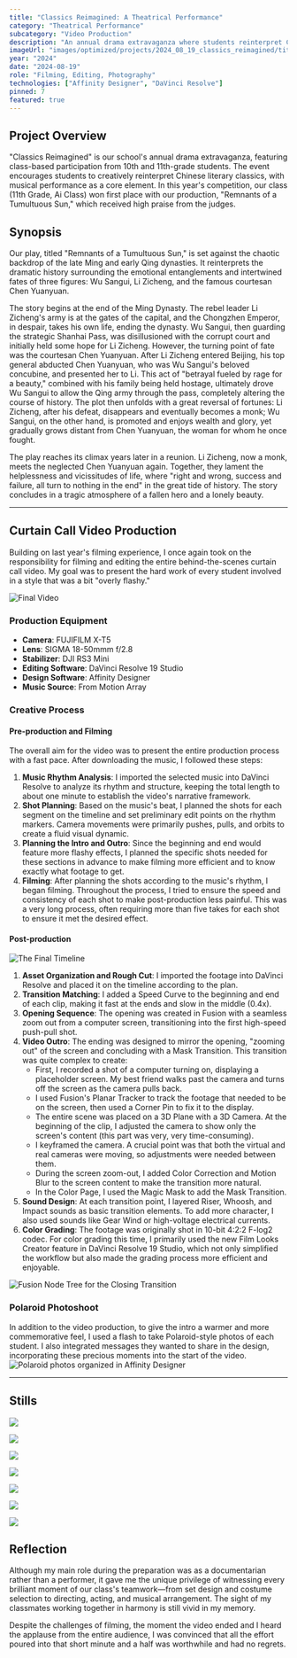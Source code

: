 ```yaml
---
title: "Classics Reimagined: A Theatrical Performance"
category: "Theatrical Performance"
subcategory: "Video Production"
description: "An annual drama extravaganza where students reinterpret Chinese literary classics, featuring our award-winning play."
imageUrl: "images/optimized/projects/2024_08_19_classics_reimagined/titlecard.webp"
year: "2024"
date: "2024-08-19"
role: "Filming, Editing, Photography"
technologies: ["Affinity Designer", "DaVinci Resolve"]
pinned: 7
featured: true
---
```


## Project Overview
"Classics Reimagined" is our school's annual drama extravaganza, featuring class-based participation from 10th and 11th-grade students. The event encourages students to creatively reinterpret Chinese literary classics, with musical performance as a core element. In this year's competition, our class (11th Grade, Ai Class) won first place with our production, "Remnants of a Tumultuous Sun," which received high praise from the judges.

## Synopsis

Our play, titled "Remnants of a Tumultuous Sun," is set against the chaotic backdrop of the late Ming and early Qing dynasties. It reinterprets the dramatic history surrounding the emotional entanglements and intertwined fates of three figures: Wu Sangui, Li Zicheng, and the famous courtesan Chen Yuanyuan.

The story begins at the end of the Ming Dynasty. The rebel leader Li Zicheng's army is at the gates of the capital, and the Chongzhen Emperor, in despair, takes his own life, ending the dynasty. Wu Sangui, then guarding the strategic Shanhai Pass, was disillusioned with the corrupt court and initially held some hope for Li Zicheng. However, the turning point of fate was the courtesan Chen Yuanyuan. After Li Zicheng entered Beijing, his top general abducted Chen Yuanyuan, who was Wu Sangui's beloved concubine, and presented her to Li. This act of "betrayal fueled by rage for a beauty," combined with his family being held hostage, ultimately drove Wu Sangui to allow the Qing army through the pass, completely altering the course of history. The plot then unfolds with a great reversal of fortunes: Li Zicheng, after his defeat, disappears and eventually becomes a monk; Wu Sangui, on the other hand, is promoted and enjoys wealth and glory, yet gradually grows distant from Chen Yuanyuan, the woman for whom he once fought.

The play reaches its climax years later in a reunion. Li Zicheng, now a monk, meets the neglected Chen Yuanyuan again. Together, they lament the helplessness and vicissitudes of life, where "right and wrong, success and failure, all turn to nothing in the end" in the great tide of history. The story concludes in a tragic atmosphere of a fallen hero and a lonely beauty.

---
## Curtain Call Video Production
Building on last year's filming experience, I once again took on the responsibility for filming and editing the entire behind-the-scenes curtain call video. My goal was to present the hard work of every student involved in a style that was a bit "overly flashy."

![Final Video](https://drive.google.com/file/d/1aGQ9TryQcT7zw273gwb_uJrxAr64fmaa/view?usp=sharing)

### Production Equipment
- **Camera**: FUJIFILM X-T5
- **Lens**: SIGMA 18-50mmm f/2.8
- **Stabilizer**: DJI RS3 Mini
- **Editing Software**: DaVinci Resolve 19 Studio
- **Design Software**: Affinity Designer
- **Music Source**: From Motion Array

### Creative Process
#### Pre-production and Filming
The overall aim for the video was to present the entire production process with a fast pace. After downloading the music, I followed these steps:
1.  **Music Rhythm Analysis**: I imported the selected music into DaVinci Resolve to analyze its rhythm and structure, keeping the total length to about one minute to establish the video's narrative framework.
2.  **Shot Planning**: Based on the music's beat, I planned the shots for each segment on the timeline and set preliminary edit points on the rhythm markers. Camera movements were primarily pushes, pulls, and orbits to create a fluid visual dynamic.
3.  **Planning the Intro and Outro**: Since the beginning and end would feature more flashy effects, I planned the specific shots needed for these sections in advance to make filming more efficient and to know exactly what footage to get.
4.  **Filming**: After planning the shots according to the music's rhythm, I began filming. Throughout the process, I tried to ensure the speed and consistency of each shot to make post-production less painful. This was a very long process, often requiring more than five takes for each shot to ensure it met the desired effect.

#### Post-production
![The Final Timeline](images/optimized/projects/2024_08_19_classics_reimagined/full_timeline.webp)
1.  **Asset Organization and Rough Cut**: I imported the footage into DaVinci Resolve and placed it on the timeline according to the plan.
2.  **Transition Matching**: I added a Speed Curve to the beginning and end of each clip, making it fast at the ends and slow in the middle (0.4x).
3.  **Opening Sequence**: The opening was created in Fusion with a seamless zoom out from a computer screen, transitioning into the first high-speed push-pull shot.
4.  **Video Outro**: The ending was designed to mirror the opening, "zooming out" of the screen and concluding with a Mask Transition. This transition was quite complex to create:
    - First, I recorded a shot of a computer turning on, displaying a placeholder screen. My best friend walks past the camera and turns off the screen as the camera pulls back.
    - I used Fusion's Planar Tracker to track the footage that needed to be on the screen, then used a Corner Pin to fix it to the display.
    - The entire scene was placed on a 3D Plane with a 3D Camera. At the beginning of the clip, I adjusted the camera to show only the screen's content (this part was very, very time-consuming).
    - I keyframed the camera. A crucial point was that both the virtual and real cameras were moving, so adjustments were needed between them.
    - During the screen zoom-out, I added Color Correction and Motion Blur to the screen content to make the transition more natural.
    - In the Color Page, I used the Magic Mask to add the Mask Transition.
5.  **Sound Design**: At each transition point, I layered Riser, Whoosh, and Impact sounds as basic transition elements. To add more character, I also used sounds like Gear Wind or high-voltage electrical currents.
6.  **Color Grading**: The footage was originally shot in 10-bit 4:2:2 F-log2 codec. For color grading this time, I primarily used the new Film Looks Creator feature in DaVinci Resolve 19 Studio, which not only simplified the workflow but also made the grading process more efficient and enjoyable.

![Fusion Node Tree for the Closing Transition](images/optimized/projects/2024_08_19_classics_reimagined/closing_squence_fusion_comp.webp)

### Polaroid Photoshoot
In addition to the video production, to give the intro a warmer and more commemorative feel, I used a flash to take Polaroid-style photos of each student. I also integrated messages they wanted to share in the design, incorporating these precious moments into the start of the video.
![Polaroid photos organized in Affinity Designer](images/optimized/projects/2024_08_19_classics_reimagined/polaroid_design.webp)

---
## Stills

![](images/optimized/projects/2024_08_19_classics_reimagined/_DSF3005%2086%20Edited.webp)

![](images/optimized/projects/2024_08_19_classics_reimagined/_DSF3072%2090%20Edited.webp)

![](images/optimized/projects/2024_08_19_classics_reimagined/DSCF1949%206%20Edited.webp)

![](images/optimized/projects/2024_08_19_classics_reimagined/DSCF2915%2024%20Edited.webp)

![](images/optimized/projects/2024_08_19_classics_reimagined/DSCF2930%2029%20Edited.webp)

![](images/optimized/projects/2024_08_19_classics_reimagined/DSCF4477%2018%20Edited.webp)

![](images/optimized/projects/2024_08_19_classics_reimagined/DSCF4551%2022%20Edited.webp)

## Reflection
Although my main role during the preparation was as a documentarian rather than a performer, it gave me the unique privilege of witnessing every brilliant moment of our class's teamwork—from set design and costume selection to directing, acting, and musical arrangement. The sight of my classmates working together in harmony is still vivid in my memory.

Despite the challenges of filming, the moment the video ended and I heard the applause from the entire audience, I was convinced that all the effort poured into that short minute and a half was worthwhile and had no regrets.

